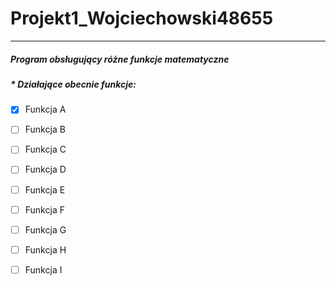# Projekt1_Wojciechowski48655
---
##### Program obsługujący różne funkcje matematyczne

##### * *Działające obecnie funkcje:*

* [x] Funkcja A
* [ ] Funkcja B
* [ ] Funkcja C
* [ ] Funkcja D
* [ ] Funkcja E
* [ ] Funkcja F
* [ ] Funkcja G
* [ ] Funkcja H
* [ ] Funkcja I

